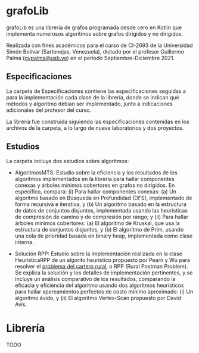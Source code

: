 # grafoLib

grafoLib es una librería de grafos programada desde cero en Kotlin que implementa numerosos algoritmos sobre grafos dirigidos y no dirigidos.

Realizada con fines académicos para el curso de CI-2693 de la Universidad Simón Bolívar (Sartenejas, Venezuela), dictado por el profesor Guillermo Palma (gvpalma@usb.ve) en el periodo Septiembre-Diciembre 2021.

## Especificaciones

La carpeta de Especificaciones contiene las especificaciones seguidas a para la implementación cada clase de la librería, donde se indican qué métodos y algoritmo debían ser implementado, junto a indicaciones adicionales del profesor del curso.

La librería fue construida siguiendo las especificaciones contenidas en los archivos de la carpeta, a lo largo de nueve laboratorios y dos proyectos.

## Estudios

La carpeta incluye dos estudios sobre algoritmos:

+ AlgoritmosMTS: Estudio sobre la eficiencia y los resultados de los algoritmos implementados en la librería para hallar componentes conexas y árboles mínimos cobertores en grafos no dirigidos. En específico, compara: (i) Para hallar componentes conexas: (a) Un algoritmo basado en Búsqueda en Profundidad (DFS), implementado de forma recursiva e iterativa, y (b) Un algoritmo basado en la estructura de datos de conjuntos disjuntos, implementada usando las heurísticas de compresión de camino y de compresión por rango; y (ii) Para hallar árboles mínimos cobertores: (a) El algoritmo de Kruskal, que usa la estructura de conjuntos disjuntos, y (b) El algoritmo de Prim, usando una cola de prioridad basada en binary heap, implementada como clase interna.

+ Solución RPP: Estudio sobre la implementación realizada en la clase HeuristicaRPP de un algorito heurístico propuesto por Pearn y Wu para resolver el [problema del cartero rural](https://es.wikipedia.org/wiki/Problema_del_cartero_chino#Variantes), o RPP (Rural Postman Problem). Se explica la solución y los detalles de implementación pertinentes, y se incluye un análisis comparativo de los resultados, comparando la eficacia y eficiencia del algoritmo usando dos algoritmos heurísticos para hallar apareamientos perfectos de costo mínimo aproximado: (i) Un algoritmo ávido, y (ii) El algoritmo Vertex-Scan propuesto por David Avis.

# Librería

TODO
